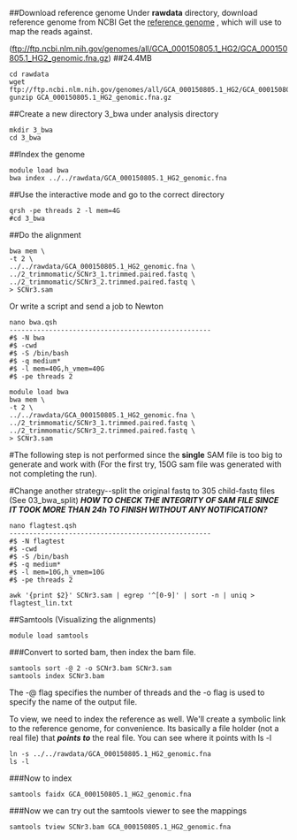 ##Download reference genome
Under **rawdata** directory, download reference genome from NCBI
Get the [reference genome](https://www.ncbi.nlm.nih.gov/genome/?term=soybean%20cyst%20nematode) , which will use to map the reads against.

(ftp://ftp.ncbi.nlm.nih.gov/genomes/all/GCA_000150805.1_HG2/GCA_000150805.1_HG2_genomic.fna.gz) ##24.4MB
```
cd rawdata
wget ftp://ftp.ncbi.nlm.nih.gov/genomes/all/GCA_000150805.1_HG2/GCA_000150805.1_HG2_genomic.fna.gz
gunzip GCA_000150805.1_HG2_genomic.fna.gz
```
##Create a new directory 3_bwa under analysis directory
```
mkdir 3_bwa
cd 3_bwa
```
##Index the genome
```
module load bwa
bwa index ../../rawdata/GCA_000150805.1_HG2_genomic.fna
```
##Use the interactive mode and go to the correct directory
```
qrsh -pe threads 2 -l mem=4G
#cd 3_bwa 
```
##Do the alignment
```
bwa mem \
-t 2 \
../../rawdata/GCA_000150805.1_HG2_genomic.fna \
../2_trimmomatic/SCNr3_1.trimmed.paired.fastq \
../2_trimmomatic/SCNr3_2.trimmed.paired.fastq \
> SCNr3.sam
```
Or write a script and send a job to Newton
```
nano bwa.qsh
---------------------------------------------------
#$ -N bwa
#$ -cwd
#$ -S /bin/bash
#$ -q medium*
#$ -l mem=40G,h_vmem=40G
#$ -pe threads 2

module load bwa
bwa mem \
-t 2 \
../../rawdata/GCA_000150805.1_HG2_genomic.fna \
../2_trimmomatic/SCNr3_1.trimmed.paired.fastq \
../2_trimmomatic/SCNr3_2.trimmed.paired.fastq \
> SCNr3.sam

```
#The following step is not performed since the **single** SAM file is too big to generate and work with (For the first try, 150G sam file was generated with not completing the run).  

#Change another strategy--split the original fastq to 305 child-fastq files (See 03_bwa_split)
_**HOW TO CHECK THE INTEGRITY OF SAM FILE SINCE IT TOOK MORE THAN 24h TO FINISH WITHOUT ANY NOTIFICATION?**_
```
nano flagtest.qsh
---------------------------------------------------
#$ -N flagtest
#$ -cwd
#$ -S /bin/bash
#$ -q medium*
#$ -l mem=10G,h_vmem=10G
#$ -pe threads 2

awk '{print $2}' SCNr3.sam | egrep '^[0-9]' | sort -n | uniq > flagtest_lin.txt
```

##Samtools (Visualizing the alignments)
```
module load samtools
```
###Convert to sorted bam, then index the bam file.
```
samtools sort -@ 2 -o SCNr3.bam SCNr3.sam
samtools index SCNr3.bam  
```
The -@ flag specifies the number of threads and the -o flag is used to specify the name of the output file.

To view, we need to index the reference as well. We'll create a symbolic link to the reference genome, for convenience. Its basically a file holder (not a real file) that **_points to_** the real file. You can see where it points with ls -l
```
ln -s ../../rawdata/GCA_000150805.1_HG2_genomic.fna
ls -l
```
###Now to index
```
samtools faidx GCA_000150805.1_HG2_genomic.fna
```
###Now we can try out the samtools viewer to see the mappings
```
samtools tview SCNr3.bam GCA_000150805.1_HG2_genomic.fna
```

